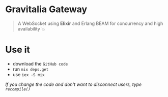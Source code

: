 # Gravitalia Gateway
> A WebSocket using **Elixir** and Erlang BEAM for concurrency and high availability 💥

# Use it
- download the `GitHub code`
- run `mix deps.get`
- use `iex -S mix`

*If you change the code and don't want to disconnect users, type `recompile()`*
